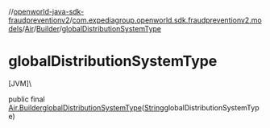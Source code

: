 //[openworld-java-sdk-fraudpreventionv2](../../../../index.md)/[com.expediagroup.openworld.sdk.fraudpreventionv2.models](../../index.md)/[Air](../index.md)/[Builder](index.md)/[globalDistributionSystemType](global-distribution-system-type.md)

# globalDistributionSystemType

[JVM]\

public final [Air.Builder](index.md)[globalDistributionSystemType](global-distribution-system-type.md)([String](https://docs.oracle.com/javase/8/docs/api/java/lang/String.html)globalDistributionSystemType)
